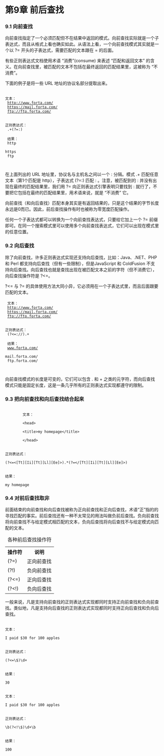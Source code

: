 <!DOCTYPE html>
<html lang="en">
<head>
	<meta charset="UTF-8">
	<title>chapter09</title>
	<link rel="stylesheet" type="text/css" href="/regularExpression.css">
</head>
<body>
	<h1>第9章 前后查找</h1>
	<h3>9.1 向前查找</h3>
	<p>
		向前查找指定了一个必须匹配但不在结果中返回的模式。向前查找实际就是一个子表达式，而且从格式上看也确实如此。从语法上看，一个向前查找模式其实就是一个以 ?= 开头的子表达式，需要匹配的文本跟在 = 的后面。<br />

有些正则表达式文档使用术语 “消费”(consume) 来表述 “匹配和返回文本” 的含义。在向前查找里，被匹配的文本不包括在最终返回的匹配结果里，这被称为 “不消费”。<br />

下面的例子是将一些 URL 地址的协议名部分提取出来。<br /><br />
<code>
文本：<br />
http://www.forta.com/<br />
https://mail.forta.com/<br />
ftp://ftp.forta.com/<br /><br />
正则表达式：<br />
.+(?=:)<br /><br />
结果：<br />
http<br />
https<br />
ftp<br /><br />
</code>

在上面列出的 URL 地址里，协议名与主机名之间以一个 : 分隔。模式 .+ 匹配任意文本（第1个匹配是 http），子表达式 (?=:) 匹配 : 。注意，被匹配到的 : 并没有出现在最终的匹配结果里，我们用 ?= 向正则表达式引擎表明只要找到 : 就行了，不要把它包括在最终的匹配结果里，用术语来说，就是 “不消费” 它。<br />

向前查找（和向后查找）匹配本身其实是有返回结果的，只是这个结果的字节长度永远是0而已。因此，前后查找操作有时也被称为零宽度匹配操作。<br />

任何一个子表达式都可以转换为一个向前查找表达式，只要给它加上一个 ?= 前缀即可。在同一个搜索模式里可以使用多个向前查找表达式，它们可以出现在模式里的任意位置。
</p>
	<h3>9.2 向后查找</h3>
	<p>
		除了向前查找，许多正则表达式实现还支持向后查找，比如：Java、.NET、PHP 和 Perl 都支持向后查找（但有一些限制），但是JavaScript 和 ColdFusion 不支持向后查找。向后查找也就是查找出现在被匹配文本之前的字符（但不消费它），向后查找操作符是 ?<=。<br />

?<= 与 ?= 的具体使用方法大同小异，它必须用在一个子表达式里，而且后面跟要匹配的文本。<br /><br />
<code>
文本：<br />
http://www.forta.com/<br />
https://mail.forta.com/<br />
ftp://ftp.forta.com/<br /><br />
正则表达式：<br />
(?<=://).+<br /><br />
结果：<br />
www.forta.com/<br />
mail.forta.com/<br />
ftp.forta.com/<br /><br />
</code>

向前查找模式的长度是可变的，它们可以包含 . 和 + 之类的元字符，而向后查找模式只能是固定长度，这是一条几乎所有的正则表达式实现都遵守的限制。
</p>
	<h3>9.3 把向前查找和向后查找结合起来</h3>
	<p>
		<code>
		文本：<br />
		&lt;head&gt;<br />
		&lt;title&gt;my homepage&lt;/title&gt;<br />
		&lt;/head&gt;<br /><br />
正则表达式：<br />
(?<=&lt;[Tt][Ii][Tt][Ll][Ee]&gt;).*(?=&lt;/[Tt][Ii][Tt][Ll][Ee]&gt;)<br /><br />
结果：<br />
my homepage
</code>
</p>
	<h3>9.4 对前后查找取非</h3>
	<p>
		前面结束的向前查找和向后查找被称为正向前查找和正向后查找，术语“正”指的的寻找匹配的事实。前后查找还有一种不太常见的用法叫做负前后查找。负向前查找将向前查找不与给定模式相匹配的文本，负向后查找将向后查找不与给定模式向匹配的文本。
	</p>
	<table>
		<caption>各种前后查找操作符</caption>
		<tr>
			<th>操作符</th>
			<th>说明</th>
		</tr>
		<tr>
			<td>(?=)</td>
			<td>正向前查找</td>
		</tr>
		<tr>
			<td>(?!)</td>
			<td>负向前查找</td>
		</tr>
		<tr>
			<td>(?&lt;=)</td>
			<td>正向后查找</td>
		</tr>
		<tr>
			<td>(?&lt;!)</td>
			<td>负向后查找</td>
		</tr>
	</table>
	<p>
		一般来说，凡是支持向前查找的正则表达式实现都同时支持正向前查找和负向前查找。类似地，凡是支持向后查找的正则表达式实现都同时支持正向后查找和负向后查找。<br /><br />
<code>
文本：<br />
I paid $30 for 100 apples<br /><br />
正则表达式：<br />
(?&lt;=\$)\d+<br /><br />
结果：<br />
30<br /><br />
文本：<br />
I paid $30 for 100 apples<br /><br />
正则表达式：<br />
\b(?&lt;!\$)\d+\b<br /><br />
结果：<br />
100
</code>
</p>

</body>
</html>